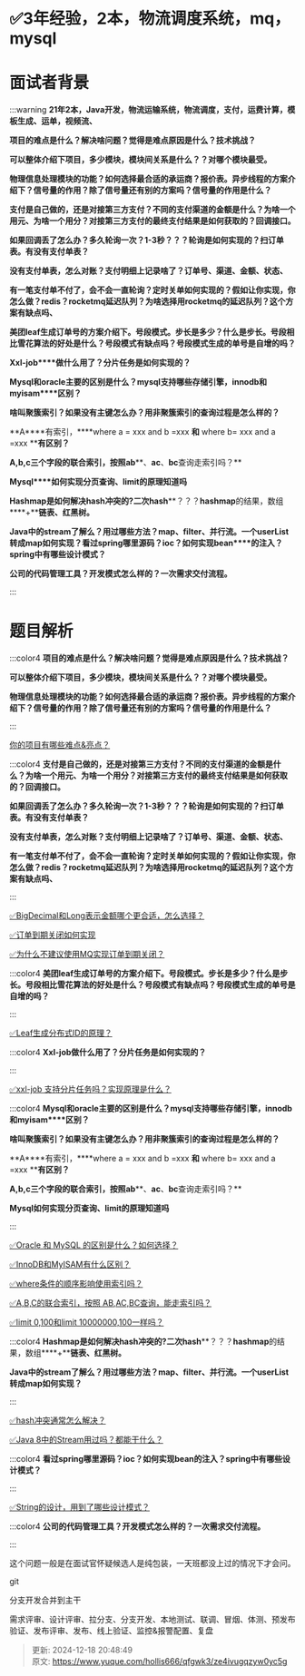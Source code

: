 # ✅3年经验，2本，物流调度系统，mq，mysql

# 面试者背景


:::warning
**21年2本，Java开发，物流运输系统，物流调度，支付，运费计算，模板生成、运单，视频流、**

**项目的难点是什么？解决啥问题？觉得是难点原因是什么？技术挑战？**

**可以整体介绍下项目，多少模块，模块间关系是什么？？对哪个模块最受。**

**物理信息处理模块的功能？如何选择最合适的承运商？报价表。异步线程的方案介绍下？信号量的作用？除了信号量还有别的方案吗？信号量的作用是什么？**

**支付是自己做的，还是对接第三方支付？不同的支付渠道的金额是什么？为啥一个用元、为啥一个用分？对接第三方支付的最终支付结果是如何获取的？回调接口。**

**如果回调丢了怎么办？多久轮询一次？****1-3****秒？？？轮询是如何实现的？扫订单表。有没有支付单表？**

**没有支付单表，怎么对账？支付明细上记录啥了？订单号、渠道、金额、状态、**

**有一笔支付单不付了，会不会一直轮询？定时关单如何实现的？假如让你实现，你怎么做？****redis****？****rocketmq****延迟队列？为啥选择用****rocketmq****的延迟队列？这个方案有缺点吗、**

**美团****leaf****生成订单号的方案介绍下。号段模式。步长是多少？什么是步长。号段相比雪花算法的好处是什么？号段模式有缺点吗？号段模式生成的单号是自增的吗？**

**Xxl-job****做什么用了？分片任务是如何实现的？**

**Mysql****和****oracle****主要的区别是什么？****mysql****支持哪些存储引擎，****innodb****和****myisam****区别？**

**啥叫聚簇索引？如果没有主键怎么办？用非聚簇索引的查询过程是怎么样的？**

**A****有索引，****where a = xxx and b =xxx ****和**** where b= xxx and a =xxx ****有区别？**

**A,b,c****三个字段的联合索引，按照****ab****、****ac****、****bc****查询走索引吗？**

**Mysql****如何实现分页查询、****limit****的原理知道吗**

**Hashmap****是如何解决****hash****冲突的****?****二次****hash****？？？****hashmap****的结果，数组****+****链表、红黑树。**

**Java****中的****stream****了解么？用过哪些方法？****map****、****filter****、并行流。一个****userList****转成****map****如何实现？看过****spring****哪里源码？****ioc****？如何实现****bean****的注入？****spring****中有哪些设计模式？**

**公司的代码管理工具？开发模式怎么样的？一次需求交付流程。**

:::

# 题目解析


:::color4
**项目的难点是什么？解决啥问题？觉得是难点原因是什么？技术挑战？**

**可以整体介绍下项目，多少模块，模块间关系是什么？？对哪个模块最受。**

**物理信息处理模块的功能？如何选择最合适的承运商？报价表。异步线程的方案介绍下？信号量的作用？除了信号量还有别的方案吗？信号量的作用是什么？**

:::



[你的项目有哪些难点&亮点？](https://www.yuque.com/hollis666/qfgwk3/qnsu1w1s7v0gr7xv)



:::color4
**支付是自己做的，还是对接第三方支付？不同的支付渠道的金额是什么？为啥一个用元、为啥一个用分？对接第三方支付的最终支付结果是如何获取的？回调接口。**

**如果回调丢了怎么办？多久轮询一次？****1-3****秒？？？轮询是如何实现的？扫订单表。有没有支付单表？**

**没有支付单表，怎么对账？支付明细上记录啥了？订单号、渠道、金额、状态、**

**有一笔支付单不付了，会不会一直轮询？定时关单如何实现的？假如让你实现，你怎么做？redis？rocketmq延迟队列？为啥选择用rocketmq的延迟队列？这个方案有缺点吗、**

:::



[✅BigDecimal和Long表示金额哪个更合适，怎么选择？](https://www.yuque.com/hollis666/qfgwk3/skv2srz4h3786nng)



[✅订单到期关闭如何实现](https://www.yuque.com/hollis666/qfgwk3/tg0ehg)



[✅为什么不建议使用MQ实现订单到期关闭？](https://www.yuque.com/hollis666/qfgwk3/mgisesnbgdoirure)



:::color4
**美团leaf生成订单号的方案介绍下。号段模式。步长是多少？什么是步长。号段相比雪花算法的好处是什么？号段模式有缺点吗？号段模式生成的单号是自增的吗？**

:::



[✅Leaf生成分布式ID的原理？](https://www.yuque.com/hollis666/qfgwk3/hgzes2l7eomfmiqu)



:::color4
**Xxl-job做什么用了？分片任务是如何实现的？**

:::



[✅xxl-job 支持分片任务吗？实现原理是什么？](https://www.yuque.com/hollis666/qfgwk3/vnzzza8v69078qc1)



:::color4
**Mysql****和****oracle****主要的区别是什么？****mysql****支持哪些存储引擎，****innodb****和****myisam****区别？**

**啥叫聚簇索引？如果没有主键怎么办？用非聚簇索引的查询过程是怎么样的？**

**A****有索引，****where a = xxx and b =xxx ****和**** where b= xxx and a =xxx ****有区别？**

**A,b,c****三个字段的联合索引，按照****ab****、****ac****、****bc****查询走索引吗？**

**Mysql如何实现分页查询、limit的原理知道吗**

:::



[✅Oracle 和 MySQL 的区别是什么？如何选择？](https://www.yuque.com/hollis666/qfgwk3/hrdea48tzqmtizbk)



[✅InnoDB和MyISAM有什么区别？](https://www.yuque.com/hollis666/qfgwk3/adeg5m)



[✅where条件的顺序影响使用索引吗？](https://www.yuque.com/hollis666/qfgwk3/nwm3ry85o8l0gega)



[✅A,B,C的联合索引，按照 AB,AC,BC查询，能走索引吗？](https://www.yuque.com/hollis666/qfgwk3/dx1cqgsrebkvdixc)



[✅limit 0,100和limit 10000000,100一样吗？](https://www.yuque.com/hollis666/qfgwk3/gtpc5u4i7xmy13el)



:::color4
**Hashmap****是如何解决****hash****冲突的****?****二次****hash****？？？****hashmap****的结果，数组****+****链表、红黑树。**

**Java中的stream了解么？用过哪些方法？map、filter、并行流。一个userList转成map如何实现？**

:::



[✅hash冲突通常怎么解决？](https://www.yuque.com/hollis666/qfgwk3/pogt662wy87z24dr)



[✅Java 8中的Stream用过吗？都能干什么？](https://www.yuque.com/hollis666/qfgwk3/igsnmo)



:::color4
**看过spring哪里源码？ioc？如何实现bean的注入？spring中有哪些设计模式？**

:::



[✅String的设计，用到了哪些设计模式？](https://www.yuque.com/hollis666/qfgwk3/bxa45gl8rgg9slqw)



:::color4
**公司的代码管理工具？开发模式怎么样的？一次需求交付流程。**

:::



这个问题一般是在面试官怀疑候选人是纯包装，一天班都没上过的情况下才会问。



git

分支开发合并到主干

需求评审、设计评审、拉分支、分支开发、本地测试、联调、冒烟、体测、预发布验证、发布评审、发布、线上验证、监控&报警配置、复盘





> 更新: 2024-12-18 20:48:49  
> 原文: <https://www.yuque.com/hollis666/qfgwk3/ze4ivugqzyw0yc5g>